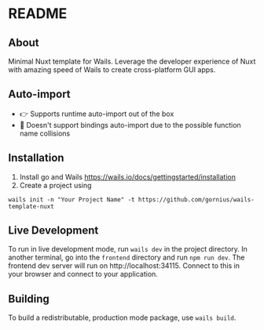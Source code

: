 # README

## About

Minimal Nuxt template for Wails. Leverage the developer experience of Nuxt with amazing speed of
Wails to create cross-platform GUI apps.

## Auto-import
* 👉 Supports runtime auto-import out of the box
* 🫸 Doesn't support bindings auto-import due to the possible function name collisions

## Installation
1. Install go and Wails https://wails.io/docs/gettingstarted/installation 
2. Create a project using
```
wails init -n "Your Project Name" -t https://github.com/gornius/wails-template-nuxt
```

## Live Development

To run in live development mode, run `wails dev` in the project directory. In another terminal, go into the `frontend`
directory and run `npm run dev`. The frontend dev server will run on http://localhost:34115. Connect to this in your
browser and connect to your application.

## Building

To build a redistributable, production mode package, use `wails build`.
